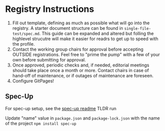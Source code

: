 # Registry Instructions

1. Fill out template, defining as much as possible what will go into the registry. A starter document structure can be found in `single-file-test/spec.md`. This guide can be expanded and altered but folling the highlevel strucutre will make it easier for readrs to get up to speed with the profile. 
2. Contact the working group chairs for approval before accepting OUTSIDE registrations. Feel free to "prime the pump" with a few of your own before submitting for approval. 
4. Once approved, periodic checks and, if needed, editorial meetings should take place once a month or more. Contact chairs in case of hand-off of maintenance, or if outages of maintenance are foreseen.
5. Configure GitPages!


## Spec-Up

For spec-up setup, see the [spec-up readme](https://github.com/decentralized-identity/spec-up)
TLDR run 

Update "name" value in `package.json` and `package-lock.json` with the name of the project
`npm install spec-up`
